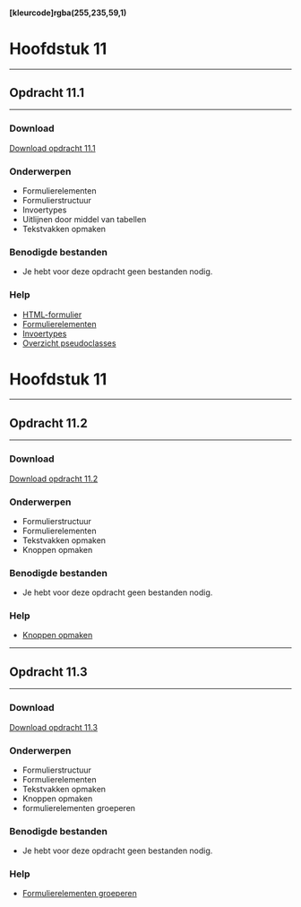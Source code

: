 #### [kleurcode]rgba(255,235,59,1)

# Hoofdstuk 11

---
## Opdracht 11.1
---

### Download
<a href="https://elo.kw1c.nl/CMS/Studie/811%20ICT-Academie/811%20VakkenInhoud/%5BB.14%20HTM%5D%20HTMLCSS/Productie/02.%20Opdrachten/Hoofdstuk%2011/Opdracht%2011.1.pdf" target="_blank">Download opdracht 11.1</a>

### Onderwerpen
*   Formulierelementen
*   Formulierstructuur
*   Invoertypes
*   Uitlijnen door middel van tabellen
*   Tekstvakken opmaken

### Benodigde bestanden
*   Je hebt voor deze opdracht geen bestanden nodig.

### Help
*   <a href="http://www.w3schools.com/html/html_forms.asp" target="_blank">HTML-formulier</a>
*   <a href="http://www.w3schools.com/html/html_form_elements.asp" target="_blank">Formulierelementen</a>
*   <a href="http://www.w3schools.com/html/html_form_elements.asp" target="_blank">Invoertypes</a>  
*   <a href="http://www.w3schools.com/css/css_pseudo_classes.asp" target="_blank">Overzicht pseudoclasses</a>  

# Hoofdstuk 11

---
## Opdracht 11.2
---

### Download
<a href="https://elo.kw1c.nl/CMS/Studie/811%20ICT-Academie/811%20VakkenInhoud/%5BB.14%20HTM%5D%20HTMLCSS/Productie/02.%20Opdrachten/Hoofdstuk%2011/Opdracht%2011.2.pdf" target="_blank">Download opdracht 11.2</a>

### Onderwerpen
*   Formulierstructuur
*   Formulierelementen
*   Tekstvakken opmaken
*   Knoppen opmaken

### Benodigde bestanden
*   Je hebt voor deze opdracht geen bestanden nodig.

### Help
*   <a href="http://www.w3schools.com/css/css3_buttons.asp" target="_blank">Knoppen opmaken</a>
 
---
## Opdracht 11.3
---

### Download
<a href="https://elo.kw1c.nl/CMS/Studie/811%20ICT-Academie/811%20VakkenInhoud/%5BB.14%20HTM%5D%20HTMLCSS/Productie/02.%20Opdrachten/Hoofdstuk%2011/Opdracht%2011.3.pdf" target="_blank">Download opdracht 11.3</a>

### Onderwerpen
*   Formulierstructuur
*   Formulierelementen
*   Tekstvakken opmaken
*   Knoppen opmaken
*   formulierelementen groeperen

### Benodigde bestanden
*   Je hebt voor deze opdracht geen bestanden nodig.

### Help
*   <a href="http://www.w3schools.com/tags/tag_fieldset.asp" target="_blank">Formulierelementen groeperen</a>